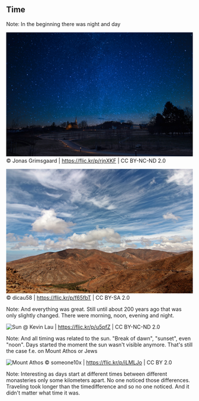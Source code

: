 ## Time

Note: In the beginning there was night and day



![Night](../resources/Night.jpg)
<span class="credit">© Jonas Grimsgaard | https://flic.kr/p/rjnXKF | CC BY-NC-ND 2.0</span>





![Day](../resources/Day.jpg)
<span class="credit">© dicau58 | https://flic.kr/p/f65fbT | CC BY-SA 2.0</span>

Note: And everything was great. Still until about 200 years ago that was only
slightly changed. There were morning, noon, evening and night.




![Sun](img/sun.jpg)
<span class="credit">@ Kevin Lau | https://flic.kr/p/u5pfZ | CC BY-NC-ND 2.0</span>

Note: And all timing was related to the sun. "Break of dawn", "sunset", even "noon".
Days started the moment the sun wasn't visible anymore. That's still the case f.e. on Mount Athos or Jews




![Mount Athos](img/dionysios.jpg)
<span class="credit">© someone10x | https://flic.kr/p/iLMLJo | CC BY 2.0</span>

Note: Interesting as days start at different times between different monasteries
only some kilometers apart. No one noticed those differences. Traveling took longer
than the timedifference and so no one noticed. And it didn't matter what time it was.
